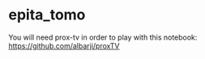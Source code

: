 # epita_tomo

You will need prox-tv in order to play with this notebook:
https://github.com/albarji/proxTV
